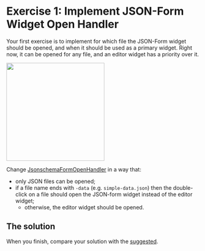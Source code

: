 # Exercise 1: Implement JSON-Form Widget Open Handler

Your first exercise is to implement for which file the JSON-Form widget should be opened, and when it should be used as a primary widget.
Right now, it can be opened for any file, and an editor widget has a priority over it.

<img src="https://user-images.githubusercontent.com/3082655/41194491-1f3b2d9c-6c1c-11e8-9762-f7838e858611.png" height="256px" />

Change [JsonschemaFormOpenHandler](jsonschema-form-extension/src/browser/jsonschema-form-open-handler.ts) in a way that:

- only JSON files can be opened;
- if a file name ends with `-data` (e.g.  `simple-data.json`) then the double-click on a file should open the JSON-form widget instead of the editor widget;
  -  otherwise, the editor widget should be opened.

## The solution

When you finish, compare your solution with the [suggested](https://github.com/TypeFox/ecf2018-theia-workshop/blob/d32124df4b77c236c0e6b1da71cd5243b53aa0dd/jsonschema-form-extension/src/browser/jsonschema-form-open-handler.ts#L16-L24).